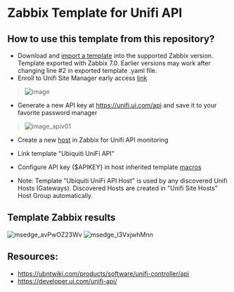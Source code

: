 # Zabbix Template for Unifi API

## How to use this template from this repository?
- Download and [import a template](https://www.zabbix.com/documentation/current/manual/xml_export_import/templates#importing) into the supported Zabbix version. Template exported with Zabbix 7.0. Earlier versions may work after changing line #2 in exported template .yaml file. 
- Enroll to Unifi Site Manager early access [link](https://account.ui.com/profile)
> ![image](https://github.com/user-attachments/assets/db9089c5-faad-4b31-8900-59909c1c4b2c)
- Generate a new API key at https://unifi.ui.com/api and save it to your favorite password manager
> ![image_apiv01](https://github.com/user-attachments/assets/25de182a-af71-46af-90f4-3c0cabdfe132)
- Create a new [host](https://www.zabbix.com/documentation/current/en/manual/config/hosts/host) in Zabbix for Unifi API monitoring
- Link template "Ubiquiti UniFi API"
- Configure API key {$APIKEY} in host inherited template [macros](https://www.zabbix.com/documentation/current/en/manual/config/macros)

- Note: Template "Ubiquiti UniFi API Host" is used by any discovered Unifi Hosts (Gateways). Discovered Hosts are created in "Unifi Site Hosts" Host Group automatically.

## Template Zabbix results
![msedge_avPwOZ23Wv](https://github.com/user-attachments/assets/ff59e3fc-e427-4ca8-9f8d-aa9ef08faa42)
![msedge_l3VxjwhMnn](https://github.com/user-attachments/assets/730b7c75-8aac-46cd-9f48-2d25ed5f5e75)

## Resources:
- https://ubntwiki.com/products/software/unifi-controller/api
- https://developer.ui.com/unifi-api/
